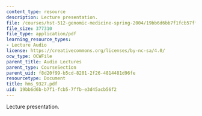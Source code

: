 ```yaml
---
content_type: resource
description: Lecture presentation.
file: /courses/hst-512-genomic-medicine-spring-2004/19bb6d6bb7f1fcb57ffbe3d45acb56f2_hms_9327.pdf
file_size: 377310
file_type: application/pdf
learning_resource_types:
- Lecture Audio
license: https://creativecommons.org/licenses/by-nc-sa/4.0/
ocw_type: OCWFile
parent_title: Audio Lectures
parent_type: CourseSection
parent_uid: f8d20f99-b5cd-8201-2f26-4814481d96fe
resourcetype: Document
title: hms_9327.pdf
uid: 19bb6d6b-b7f1-fcb5-7ffb-e3d45acb56f2
---
```

Lecture presentation.